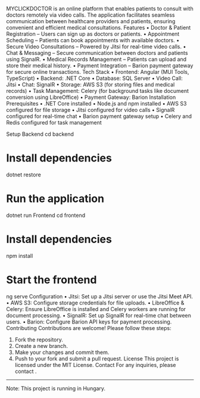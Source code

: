MYCLICKDOCTOR is an online platform that enables patients to consult with doctors remotely via video calls. The application facilitates seamless communication between healthcare providers and patients, ensuring convenient and efficient medical consultations.
Features
•	Doctor & Patient Registration – Users can sign up as doctors or patients.
•	Appointment Scheduling – Patients can book appointments with available doctors.
•	Secure Video Consultations – Powered by Jitsi for real-time video calls.
•	Chat & Messaging – Secure communication between doctors and patients using SignalR.
•	Medical Records Management – Patients can upload and store their medical history.
•	Payment Integration – Barion payment gateway for secure online transactions.
Tech Stack
•	Frontend: Angular (MUI Tools, TypeScript)
•	Backend: .NET Core
•	Database: SQL Server
•	Video Call: Jitsi
•	Chat: SignalR
•	Storage: AWS S3 (for storing files and medical records)
•	Task Management: Celery (for background tasks like document conversion using LibreOffice)
•	Payment Gateway: Barion
Installation
Prerequisites
•	.NET Core installed
•	Node.js and npm installed
•	AWS S3 configured for file storage
•	Jitsi configured for video calls
•	SignalR configured for real-time chat
•	Barion payment gateway setup
•	Celery and Redis configured for task management




Setup
Backend
cd backend
# Install dependencies
dotnet restore
# Run the application
dotnet run
Frontend
cd frontend
# Install dependencies
npm install
# Start the frontend
ng serve
Configuration
•	Jitsi: Set up a Jitsi server or use the Jitsi Meet API.
•	AWS S3: Configure storage credentials for file uploads.
•	LibreOffice & Celery: Ensure LibreOffice is installed and Celery workers are running for document processing.
•	SignalR: Set up SignalR for real-time chat between users.
•	Barion: Configure Barion API keys for payment processing.
Contributing
Contributions are welcome! Please follow these steps:
1.	Fork the repository.
2.	Create a new branch.
3.	Make your changes and commit them.
4.	Push to your fork and submit a pull request.
License
This project is licensed under the MIT License.
Contact
For any inquiries, please contact .
________________________________________
Note: This project is running in Hungary.

